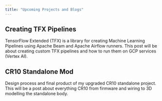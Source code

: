 ```yaml
---
title: "Upcoming Projects and Blogs"
---
```


## Creating TFX Pipelines

TensorFlow Extended (TFX) is a library for creating Machine Learning Pipelines using Apache Beam and Apache Airflow runners. This post will be about creating custom TFX pipelines and how to run them on GCP services (Vertex AI).

## CR10 Standalone Mod

Design process and final product of my upgraded CR10 standalone project. This will be a post about everything CR10 from firmware and wiring to 3D modelling the standalone body.
